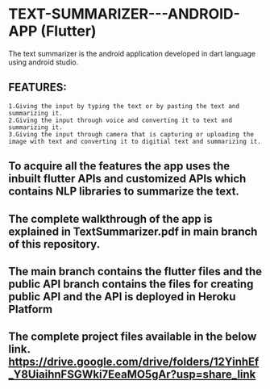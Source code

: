 # TEXT-SUMMARIZER---ANDROID-APP (Flutter)
The text summarizer is the android application developed in dart language using android studio.
## FEATURES:
    1.Giving the input by typing the text or by pasting the text and summarizing it.
    2.Giving the input through voice and converting it to text and summarizing it.
    3.Giving the input through camera that is capturing or uploading the image with text and converting it to digitial text and summarizing it.
    
To acquire all the features the app uses the inbuilt flutter APIs and customized APIs which contains NLP libraries to summarize the text.
--
The complete walkthrough of the app is explained in TextSummarizer.pdf in main branch of this repository.
--
The main branch contains the flutter files and the public API branch contains the files for creating public API and the API is deployed in Heroku Platform
--
The complete project files available in the below link.
https://drive.google.com/drive/folders/12YinhEf_Y8UiaihnFSGWki7EeaMO5gAr?usp=share_link
--


